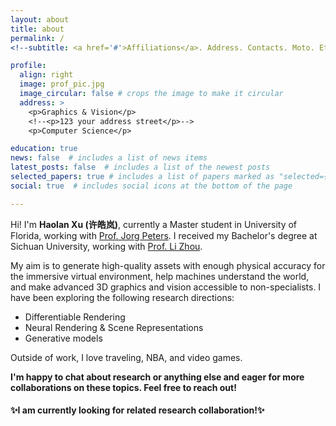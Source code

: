 ```yaml
---
layout: about
title: about
permalink: /
<!--subtitle: <a href='#'>Affiliations</a>. Address. Contacts. Moto. Etc. -->

profile:
  align: right
  image: prof_pic.jpg
  image_circular: false # crops the image to make it circular
  address: >
    <p>Graphics & Vision</p>
    <!--<p>123 your address street</p>-->
    <p>Computer Science</p>

education: true
news: false  # includes a list of news items
latest_posts: false  # includes a list of the newest posts
selected_papers: true # includes a list of papers marked as "selected={true}"
social: true  # includes social icons at the bottom of the page

---
```


Hi! I'm **Haolan Xu (许皓岚)**, currently a Master student in University of Florida, working with [Prof. Jorg Peters](https://www.cise.ufl.edu/~jorg/). I received my Bachelor's degree at Sichuan University, working with [Prof. Li Zhou](https://ce.scu.edu.cn/info/1092/4061.htm).

My aim is to generate high-quality assets with enough physical accuracy for the immersive virtual environment, help machines understand the world, and make advanced 3D graphics and vision accessible to non-specialists. I have been exploring the following research directions:

- Differentiable Rendering
- Neural Rendering & Scene Representations
- Generative models

Outside of work, I love traveling, NBA, and video games.

**I'm happy to chat about research or anything else and eager for more collaborations on these topics. Feel free to reach out!**



#### ✨I am currently looking for related research collaboration!✨
